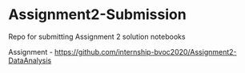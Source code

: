 # Assignment2-Submission
Repo for submitting Assignment 2 solution notebooks

Assignment - https://github.com/internship-bvoc2020/Assignment2-DataAnalysis
